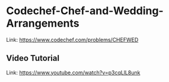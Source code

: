 # Codechef-Chef-and-Wedding-Arrangements
Link: https://www.codechef.com/problems/CHEFWED
## Video Tutorial
Link: https://www.youtube.com/watch?v=p3cqLlL8unk
